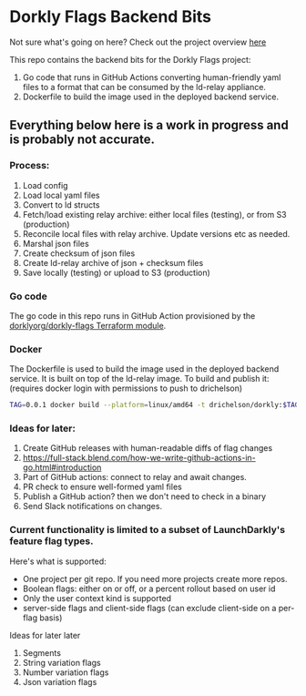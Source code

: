 # Dorkly Flags Backend Bits
Not sure what's going on here? Check out the project overview [here](https://github.com/dorklyorg)

This repo contains the backend bits for the Dorkly Flags project:
1. Go code that runs in GitHub Actions converting human-friendly yaml files to a format that can be consumed by the ld-relay appliance.
2. Dockerfile to build the image used in the deployed backend service.

## Everything below here is a work in progress and is probably not accurate.

### Process:
1. Load config
2. Load local yaml files
3. Convert to ld structs
4. Fetch/load existing relay archive: either local files (testing), or from S3 (production)
5. Reconcile local files with relay archive. Update versions etc as needed.
6. Marshal json files
7. Create checksum of json files
8. Create ld-relay archive of json + checksum files
9. Save locally (testing) or upload to S3 (production)

### Go code
The go code in this repo runs in GitHub Action provisioned by the [dorklyorg/dorkly-flags Terraform module](https://registry.terraform.io/modules/dorklyorg/dorkly-flags/aws/latest).

### Docker
The Dockerfile is used to build the image used in the deployed backend service. It is built on top of the ld-relay image.
To build and publish it: (requires docker login with permissions to push to drichelson)
```bash
TAG=0.0.1 docker build --platform=linux/amd64 -t drichelson/dorkly:$TAG ./docker/ && docker push drichelson/dorkly:$TAG
```

### Ideas for later:
1. Create GitHub releases with human-readable diffs of flag changes
2. https://full-stack.blend.com/how-we-write-github-actions-in-go.html#introduction
2. Part of GitHub actions: connect to relay and await changes.
3. PR check to ensure well-formed yaml files
4. Publish a GitHub action? then we don't need to check in a binary
5. Send Slack notifications on changes.

### Current functionality is limited to a subset of LaunchDarkly's feature flag types.
Here's what is supported:
- One project per git repo. If you need more projects create more repos.
- Boolean flags: either on or off, or a percent rollout based on user id
- Only the user context kind is supported
- server-side flags and client-side flags (can exclude client-side on a per-flag basis)

Ideas for later later
1. Segments
2. String variation flags
3. Number variation flags
4. Json variation flags
